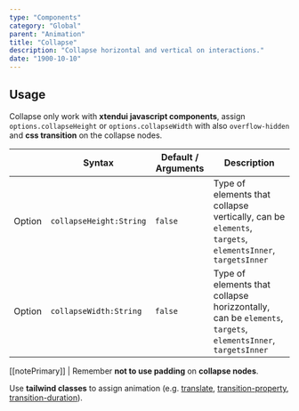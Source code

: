 ```yaml
---
type: "Components"
category: "Global"
parent: "Animation"
title: "Collapse"
description: "Collapse horizontal and vertical on interactions."
date: "1900-10-10"
---
```


## Usage

Collapse only work with **xtendui javascript components**, assign `options.collapseHeight` or `options.collapseWidth` with also `overflow-hidden` and **css transition** on the collapse nodes.

<div class="xt-overflow-sub overflow-y-hidden overflow-x-scroll my-5 xt-my-auto w-full">

|                         | Syntax                                    | Default / Arguments                       | Description                   |
| ----------------------- | ----------------------------------------- | ----------------------------- | ----------------------------- |
| Option                    | `collapseHeight:String`                          | `false`        | Type of elements that collapse vertically, can be `elements`, `targets`, `elementsInner`, `targetsInner`           |
| Option                    | `collapseWidth:String`                          | `false`        | Type of elements that collapse horizzontally, can be `elements`, `targets`, `elementsInner`, `targetsInner`           |

</div>

[[notePrimary]]
| Remember **not to use padding** on **collapse nodes**.

Use **tailwind classes** to assign animation (e.g. [translate](https://tailwindcss.com/docs/translate), [transition-property](https://tailwindcss.com/docs/transition-property), [transition-duration](https://tailwindcss.com/docs/transition-duration)).

<demo>
  <demoinline src="demos/components/animation/collapse-width">
  </demoinline>
</demo>

<demo>
  <demoinline src="demos/components/animation/collapse-height">
  </demoinline>
</demo>
